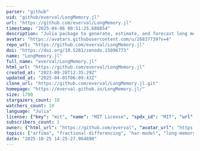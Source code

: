 ```yaml
---
parser: "github"
uid: "github/everval/LongMemory.jl"
url: "https://github.com/everval/LongMemory.jl"
timestamp: "2025-04-06 00:51:25.688854"
description: "Julia package to generate, estimate, and forecast long memory processes"
avatar: "https://avatars.githubusercontent.com/u/26837739?v=4"
repo_url: "https://github.com/everval/LongMemory.jl"
doi: "https://doi.org/10.5281/zenodo.15096773"
name: "LongMemory.jl"
full_name: "everval/LongMemory.jl"
html_url: "https://github.com/everval/LongMemory.jl"
created_at: "2023-09-28T12:35:29Z"
updated_at: "2025-04-05T06:09:43Z"
clone_url: "https://github.com/everval/LongMemory.jl.git"
homepage: "https://everval.github.io/LongMemory.jl/"
size: 1790
stargazers_count: 10
watchers_count: 10
language: "Julia"
license: {"key": "mit", "name": "MIT License", "spdx_id": "MIT", "url": "https://api.github.com/licenses/mit", "node_id": "MDc6TGljZW5zZTEz"}
subscribers_count: 1
owner: {"html_url": "https://github.com/everval", "avatar_url": "https://avatars.githubusercontent.com/u/26837739?v=4", "login": "everval", "type": "User"}
topics: ["arfima", "fractional-differencing", "har-model", "long-memory", "long-range-dependence", "time-series", "time-series-analysis", "cross-sectional-aggregation", "stochastic-duration-shock", "strong-persistence", "forecasting"]
date: "2025-10-25 14:25:27.964890"
---
```

